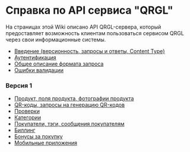 Справка по API сервиса "QRGL"
=========

На страницах этой Wiki описано API QRGL-сервера, который предоставляет возможность клиентам пользоваться сервисом QRGL через свои информационные системы.

- [Введение (версионность, запросы и ответы, Content Type)](https://github.com/amogil/qrgl-wiki/wiki/%D0%92%D0%B2%D0%B5%D0%B4%D0%B5%D0%BD%D0%B8%D0%B5)
- [Аутентификация](https://github.com/amogil/qrgl-wiki/wiki/%D0%90%D1%83%D1%82%D0%B5%D0%BD%D1%82%D0%B8%D1%84%D0%B8%D0%BA%D0%B0%D1%86%D0%B8%D1%8F)
- [Общее описание формата запроса](https://github.com/amogil/qrgl-wiki/wiki/%D0%9E%D0%B1%D1%89%D0%B5%D0%B5-%D0%BE%D0%BF%D0%B8%D1%81%D0%B0%D0%BD%D0%B8%D0%B5-%D1%84%D0%BE%D1%80%D0%BC%D0%B0%D1%82%D0%B0-%D0%B7%D0%B0%D0%BF%D1%80%D0%BE%D1%81%D0%B0)
- [Ошибки валидации](https://github.com/amogil/qrgl-wiki/wiki/%D0%9E%D1%88%D0%B8%D0%B1%D0%BA%D0%B8-%D0%B2%D0%B0%D0%BB%D0%B8%D0%B4%D0%B0%D1%86%D0%B8%D0%B8)


### Версия 1
- [Продукт, поля продукта, фотографии продукта](https://github.com/amogil/qrgl-wiki/wiki/%D0%9F%D1%80%D0%BE%D0%B4%D1%83%D0%BA%D1%82%D1%8B,-v1)
- [QR-коды, запросы на генерацию QR-кодов](https://github.com/amogil/qrgl-wiki/wiki/QR-%D0%BA%D0%BE%D0%B4%D1%8B,-v1)
- [Проверки](https://github.com/amogil/qrgl-wiki/wiki/%D0%9F%D1%80%D0%BE%D0%B2%D0%B5%D1%80%D0%BA%D0%B8,-v1)
- [Категории](https://github.com/amogil/qrgl-wiki/wiki/%D0%9A%D0%B0%D1%82%D0%B5%D0%B3%D0%BE%D1%80%D0%B8%D0%B8,-v1)
- [Покупатели, тэги, сообщения покупателям](https://github.com/amogil/qrgl-wiki/wiki/%D0%9F%D0%BE%D0%BA%D1%83%D0%BF%D0%B0%D1%82%D0%B5%D0%BB%D0%B8,-v1)
- [Биллинг](https://github.com/amogil/qrgl-wiki/wiki/%D0%91%D0%B8%D0%BB%D0%BB%D0%B8%D0%BD%D0%B3,-v1)
- [Бонусы за покупку](https://github.com/amogil/qrgl-wiki/wiki/%D0%91%D0%BE%D0%BD%D1%83%D1%81%D1%8B-%D0%B7%D0%B0-%D0%BF%D0%BE%D0%BA%D1%83%D0%BF%D0%BA%D1%83,-v1)
- [Мобильные приложения](https://github.com/amogil/qrgl-wiki/wiki/%D0%9C%D0%BE%D0%B1%D0%B8%D0%BB%D1%8C%D0%BD%D1%8B%D0%B5-%D0%BF%D1%80%D0%B8%D0%BB%D0%BE%D0%B6%D0%B5%D0%BD%D0%B8%D1%8F,-v1)
